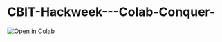 # CBIT-Hackweek---Colab-Conquer-
[![Open in Colab](https://colab.research.google.com/assets/colab-badge.svg)](https://colab.research.google.com/drive/1PXNH_owYtMsQ7989MrQaw7HkLzJWEFWK?usp=sharing)
